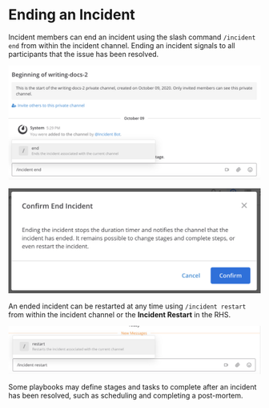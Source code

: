 # Ending an Incident

Incident members can end an incident using the slash command `/incident end` from within the incident channel. Ending an incident signals to all participants that the issue has been resolved.

![Ending an incident](../assets/incident_end_slash_command.png)

![Confirmation](../assets/confirm_end_incident.png)

An ended incident can be restarted at any time using `/incident restart` from within the incident channel or the **Incident Restart** in the RHS.

![Restart an incident](../assets/incident_restart_slash_command.png )

Some playbooks may define stages and tasks to complete after an incident has been resolved, such as scheduling and completing a post-mortem.

